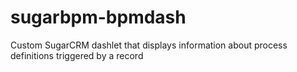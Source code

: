 # sugarbpm-bpmdash
Custom SugarCRM dashlet that displays information about process definitions triggered by a record

